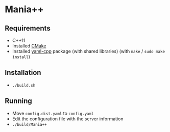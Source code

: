 # Mania++
## Requirements ##
* C++11
* Installed [CMake](https://cmake.org)
* Installed [yaml-cpp](https://github.com/jbeder/yaml-cpp) package (with shared libraries) (with ```make``` / ```sudo make install```)

## Installation ##
* ```./build.sh```

## Running ##
* Move ```config.dist.yaml``` to ```config.yaml```
* Edit the configuration file with the server information
* ```./build/Mania++```
